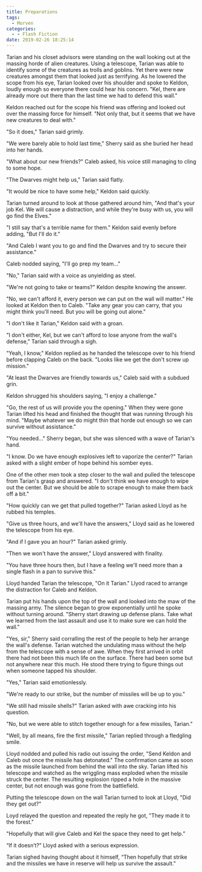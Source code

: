 ```yaml
---
title: Preparations
tags:
  - Morven
categories:
  - - Flash Fiction
date: 2019-02-26 18:25:14
---
```


Tarian and his closet advisors were standing on the wall looking out at the massing horde of alien creatures.  Using a telescope, Tarian was able to identify some of the creatures as trolls and goblins.  Yet there were new creatures amongst them that looked just as terrifying.  As he lowered the scope from his eye, Tarian looked over his shoulder and spoke to Keldon, loudly enough so everyone there could hear his concern.  "Kel, there are already more out there than the last time we had to defend this wall."

Keldon reached out for the scope his friend was offering and looked out over the massing force for himself.<!-- more -->  "Not only that, but it seems that we have new creatures to deal with."

"So it does," Tarian said grimly.

"We were barely able to hold last time," Sherry said as she buried her head into her hands.

"What about our new friends?"  Caleb asked, his voice still managing to cling to some hope.

"The Dwarves might help us," Tarian said flatly.

"It would be nice to have some help," Keldon said quickly.

Tarian turned around to look at those gathered around him, "And that's your job Kel.  We will cause a distraction, and while they're busy with us, you will go find the Elves."

"I still say that's a terrible name for them."  Keldon said evenly before adding, "But I'll do it."

"And Caleb I want you to go and find the Dwarves and try to secure their assistance."

Caleb nodded saying, "I'll go prep my team..."

"No," Tarian said with a voice as unyielding as steel.

"We're not going to take or teams?"  Keldon despite knowing the answer.

"No, we can't afford it, every person we can put on the wall will matter."  He looked at Keldon then to Caleb.  "Take any gear you can carry, that you might think you'll need.  But you will be going out alone."

"I don't like it Tarian," Keldon said with a groan.

"I don't either, Kel, but we can't afford to lose anyone from the wall's defense," Tarian said through a sigh.

"Yeah, I know," Keldon replied as he handed the telescope over to his friend before clapping Caleb on the back.  "Looks like we get the don't screw up mission."

"At least the Dwarves are friendly towards us,"  Caleb said with a subdued grin.

Keldon shrugged his shoulders saying, "I enjoy a challenge."

"Go, the rest of us will provide you the opening."  When they were gone Tarian lifted his head and finished the thought that was running through his mind.  "Maybe whatever we do might thin that horde out enough so we can survive without assistance."

"You needed..." Sherry began, but she was silenced with a wave of Tarian's hand.

"I know.  Do we have enough explosives left to vaporize the center?"  Tarian asked with a slight ember of hope behind his somber eyes.

One of the other men took a step closer to the wall and pulled the telescope from Tarian's grasp and answered.  "I don't think we have enough to wipe out the center.  But we should be able to scrape enough to make them back off a bit."

"How quickly can we get that pulled together?"  Tarian asked Lloyd as he rubbed his temples.

"Give us three hours, and we'll have the answers," Lloyd said as he lowered the telescope from his eye.

"And if I gave you an hour?"  Tarian asked grimly.

"Then we won't have the answer," Lloyd answered with finality.

"You have three hours then, but I have a feeling we'll need more than a single flash in a pan to survive this."

Lloyd handed Tarian the telescope, "On it Tarian."  Llyod raced to arrange the distraction for Caleb and Keldon.

Tarian put his hands upon the top of the wall and looked into the maw of the massing army.  The silence began to grow exponentially until he spoke without turning around.  "Sherry start drawing up defense plans.  Take what we learned from the last assault and use it to make sure we can hold the wall."

"Yes, sir," Sherry said corralling the rest of the people to help her arrange the wall's defense.  Tarian watched the undulating mass without the help from the telescope with a sense of awe.  When they first arrived in orbit there had not been this much life on the surface.  There had been some but not anywhere near this much.  He stood there trying to figure things out when someone tapped his shoulder.

"Yes," Tarian said emotionlessly.

"We're ready to our strike, but the number of missiles will be up to you."

"We still had missile shells?"  Tarian asked with awe cracking into his question.

"No, but we were able to stitch together enough for a few missiles, Tarian."

"Well, by all means, fire the first missile," Tarian replied through a fledgling smile.

Lloyd nodded and pulled his radio out issuing the order, "Send Keldon and Caleb out once the missile has detonated."  The confirmation came as soon as the missile launched from behind the wall into the sky.  Tarian lifted his telescope and watched as the wriggling mass exploded when the missile struck the center.  The resulting explosion ripped a hole in the massive center, but not enough was gone from the battlefield.

Putting the telescope down on the wall Tarian turned to look at Lloyd, "Did they get out?"

Loyd relayed the question and repeated the reply he got, "They made it to the forest."

"Hopefully that will give Caleb and Kel the space they need to get help.”

“If it doesn’t?”  Lloyd asked with a serious expression.

Tarian sighed having thought about it himself, “Then hopefully that strike and the missiles we have in reserve will help us survive the assault."